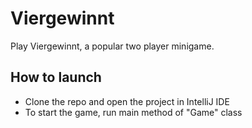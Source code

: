 # Viergewinnt

Play Viergewinnt, a popular two player minigame.

## How to launch

- Clone the repo and open the project in IntelliJ IDE
- To start the game, run main method of "Game" class